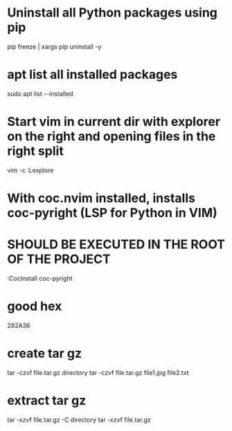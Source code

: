 # Uninstall all Python packages using pip
pip freeze | xargs pip uninstall -y

# apt list all installed packages
sudo apt list --installed

# Start vim in current dir with explorer on the right and opening files in the right split
vim -c :Lexplore

# With coc.nvim installed, installs coc-pyright (LSP for Python in VIM)
# SHOULD BE EXECUTED IN THE ROOT OF THE PROJECT
:CocInstall coc-pyright

# good hex
282A36

# create tar gz
tar -czvf file.tar.gz directory
tar -czvf file.tar.gz file1.jpg file2.txt

# extract tar gz
tar -xzvf file.tar.gz -C directory
tar -xzvf file.tar.gz